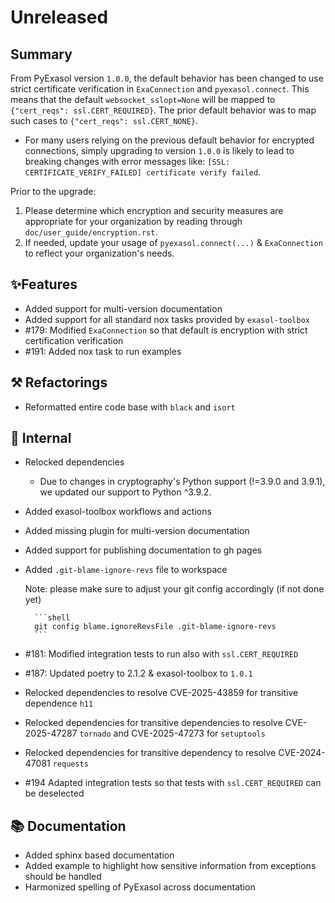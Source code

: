 # Unreleased

## Summary

From PyExasol version ``1.0.0``, the default behavior has been changed to use strict
certificate verification in ``ExaConnection`` and ``pyexasol.connect``. This means that
the default ``websocket_sslopt=None`` will be mapped to
``{"cert_reqs": ssl.CERT_REQUIRED}``. The prior default behavior was to map such cases
to ``{"cert_reqs": ssl.CERT_NONE}``.

* For many users relying on the previous default behavior for encrypted connections,
simply upgrading to version ``1.0.0`` is likely to lead to breaking changes with error
messages like: ``[SSL: CERTIFICATE_VERIFY_FAILED] certificate verify failed``.

Prior to the upgrade:
1. Please determine which encryption and security measures are appropriate for your
organization by reading through ``doc/user_guide/encryption.rst``.
2. If needed, update your usage of ``pyexasol.connect(...)`` & ``ExaConnection`` to
reflect your organization's needs.

## ✨Features

* Added support for multi-version documentation
* Added support for all standard nox tasks provided by `exasol-toolbox`
* #179: Modified `ExaConnection` so that default is encryption with strict certification verification
* #191: Added nox task to run examples

## ⚒️ Refactorings

* Reformatted entire code base with `black` and `isort`

## 🔩 Internal

* Relocked dependencies
  * Due to changes in cryptography's Python support (!=3.9.0 and 3.9.1), we updated our support to Python ^3.9.2.
* Added exasol-toolbox workflows and actions
* Added missing plugin for multi-version documentation
* Added support for publishing documentation to gh pages
* Added `.git-blame-ignore-revs` file to workspace

    Note: please make sure to adjust your git config accordingly (if not done yet)

        ```shell
        git config blame.ignoreRevsFile .git-blame-ignore-revs
        ```
* #181: Modified integration tests to run also with `ssl.CERT_REQUIRED`
* #187: Updated poetry to 2.1.2 & exasol-toolbox to `1.0.1`
* Relocked dependencies to resolve CVE-2025-43859 for transitive dependence `h11`
* Relocked dependencies for transitive dependencies to resolve CVE-2025-47287 `tornado` and CVE-2025-47273 for `setuptools`
* Relocked dependencies for transitive dependency to resolve CVE-2024-47081  `requests`
* #194 Adapted integration tests so that tests with `ssl.CERT_REQUIRED` can be deselected

## 📚 Documentation

* Added sphinx based documentation
* Added example to highlight how sensitive information from exceptions should be handled
* Harmonized spelling of PyExasol across documentation
